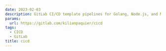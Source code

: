 ```yaml
---
date: 2023-02-03
description: GitLab CI/CD template pipelines for Golang, Node.js, and Maven
params:
  url: https://gitlab.com/kilianpaquier/cicd
tags:
  - CICD
  - GitLab
title: cicd
---
```

